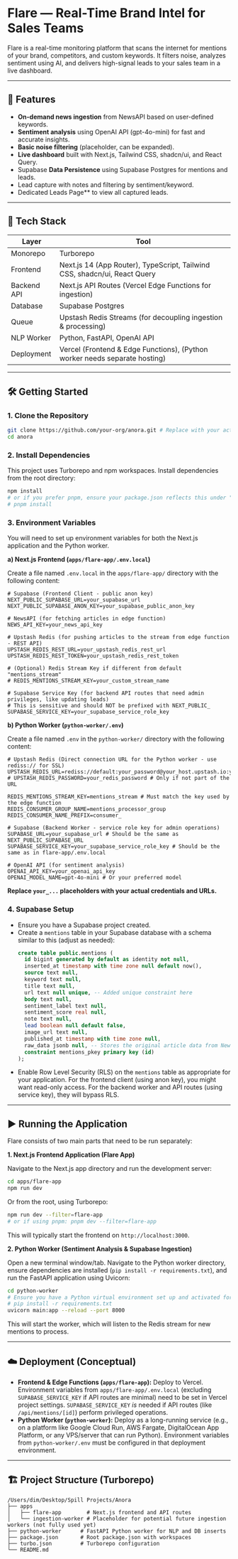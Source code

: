 # Flare — Real-Time Brand Intel for Sales Teams

Flare is a real-time monitoring platform that scans the internet for mentions of your brand, competitors, and custom keywords. It filters noise, analyzes sentiment using AI, and delivers high-signal leads to your sales team in a live dashboard.

---

## 🚀 Features

- **On-demand news ingestion** from NewsAPI based on user-defined keywords.
- **Sentiment analysis** using OpenAI API (gpt-4o-mini) for fast and accurate insights.
- **Basic noise filtering** (placeholder, can be expanded).
- **Live dashboard** built with Next.js, Tailwind CSS, shadcn/ui, and React Query.
- Supabase **Data Persistence** using Supabase Postgres for mentions and leads.
- Lead capture with notes and filtering by sentiment/keyword.
- Dedicated Leads Page** to view all captured leads.

---

## 🧱 Tech Stack

| Layer         | Tool                                                       |
|---------------|------------------------------------------------------------|
| Monorepo      | Turborepo                                                  |
| Frontend      | Next.js 14 (App Router), TypeScript, Tailwind CSS, shadcn/ui, React Query |
| Backend API   | Next.js API Routes (Vercel Edge Functions for ingestion)     |
| Database      | Supabase Postgres                                          |
| Queue         | Upstash Redis Streams (for decoupling ingestion & processing) |
| NLP Worker    | Python, FastAPI, OpenAI API                                |
| Deployment    | Vercel (Frontend & Edge Functions), (Python worker needs separate hosting) |

---

## 🛠️ Getting Started

### 1. Clone the Repository

```bash
git clone https://github.com/your-org/anora.git # Replace with your actual repo URL
cd anora
```

### 2. Install Dependencies

This project uses Turborepo and npm workspaces. Install dependencies from the root directory:

```bash
npm install 
# or if you prefer pnpm, ensure your package.json reflects this under "packageManager"
# pnpm install 
```

### 3. Environment Variables

You will need to set up environment variables for both the Next.js application and the Python worker.

**a) Next.js Frontend (`apps/flare-app/.env.local`)**

Create a file named `.env.local` in the `apps/flare-app/` directory with the following content:

```env
# Supabase (Frontend Client - public anon key)
NEXT_PUBLIC_SUPABASE_URL=your_supabase_url
NEXT_PUBLIC_SUPABASE_ANON_KEY=your_supabase_public_anon_key

# NewsAPI (for fetching articles in edge function)
NEWS_API_KEY=your_news_api_key

# Upstash Redis (for pushing articles to the stream from edge function - REST API)
UPSTASH_REDIS_REST_URL=your_upstash_redis_rest_url
UPSTASH_REDIS_REST_TOKEN=your_upstash_redis_rest_token

# (Optional) Redis Stream Key if different from default "mentions_stream"
# REDIS_MENTIONS_STREAM_KEY=your_custom_stream_name 

# Supabase Service Key (for backend API routes that need admin privileges, like updating leads)
# This is sensitive and should NOT be prefixed with NEXT_PUBLIC_
SUPABASE_SERVICE_KEY=your_supabase_service_role_key 
```

**b) Python Worker (`python-worker/.env`)**

Create a file named `.env` in the `python-worker/` directory with the following content:

```env
# Upstash Redis (Direct connection URL for the Python worker - use rediss:// for SSL)
UPSTASH_REDIS_URL=rediss://default:your_password@your_host.upstash.io:your_port
# UPSTASH_REDIS_PASSWORD=your_redis_password # Only if not part of the URL

REDIS_MENTIONS_STREAM_KEY=mentions_stream # Must match the key used by the edge function
REDIS_CONSUMER_GROUP_NAME=mentions_processor_group
REDIS_CONSUMER_NAME_PREFIX=consumer_

# Supabase (Backend Worker - service role key for admin operations)
SUPABASE_URL=your_supabase_url # Should be the same as NEXT_PUBLIC_SUPABASE_URL
SUPABASE_SERVICE_KEY=your_supabase_service_role_key # Should be the same as in flare-app/.env.local

# OpenAI API (for sentiment analysis)
OPENAI_API_KEY=your_openai_api_key
OPENAI_MODEL_NAME=gpt-4o-mini # Or your preferred model
```

**Replace `your_...` placeholders with your actual credentials and URLs.**

### 4. Supabase Setup

- Ensure you have a Supabase project created.
- Create a `mentions` table in your Supabase database with a schema similar to this (adjust as needed):
  ```sql
  create table public.mentions (
    id bigint generated by default as identity not null,
    inserted_at timestamp with time zone null default now(),
    source text null,
    keyword text null,
    title text null,
    url text null unique, -- Added unique constraint here
    body text null,
    sentiment_label text null,
    sentiment_score real null,
    note text null,
    lead boolean null default false,
    image_url text null,
    published_at timestamp with time zone null,
    raw_data jsonb null, -- Stores the original article data from NewsAPI
    constraint mentions_pkey primary key (id)
  );
  ```
- Enable Row Level Security (RLS) on the `mentions` table as appropriate for your application. For the frontend client (using anon key), you might want read-only access. For the backend worker and API routes (using service key), they will bypass RLS.

---

## ▶️ Running the Application

Flare consists of two main parts that need to be run separately:

**1. Next.js Frontend Application (Flare App)**

Navigate to the Next.js app directory and run the development server:

```bash
cd apps/flare-app
npm run dev
```
Or from the root, using Turborepo:
```bash
npm run dev --filter=flare-app
# or if using pnpm: pnpm dev --filter=flare-app
```
This will typically start the frontend on `http://localhost:3000`.

**2. Python Worker (Sentiment Analysis & Supabase Ingestion)**

Open a new terminal window/tab. Navigate to the Python worker directory, ensure dependencies are installed (`pip install -r requirements.txt`), and run the FastAPI application using Uvicorn:

```bash
cd python-worker
# Ensure you have a Python virtual environment set up and activated for this worker for best results.
# pip install -r requirements.txt
uvicorn main:app --reload --port 8000
```
This will start the worker, which will listen to the Redis stream for new mentions to process.

---

## ☁️ Deployment (Conceptual)

-   **Frontend & Edge Functions (`apps/flare-app`):** Deploy to Vercel. Environment variables from `apps/flare-app/.env.local` (excluding `SUPABASE_SERVICE_KEY` if API routes are minimal) need to be set in Vercel project settings. `SUPABASE_SERVICE_KEY` *is* needed if API routes (like `/api/mentions/[id]`) perform privileged operations.
-   **Python Worker (`python-worker`):** Deploy as a long-running service (e.g., on a platform like Google Cloud Run, AWS Fargate, DigitalOcean App Platform, or any VPS/server that can run Python). Environment variables from `python-worker/.env` must be configured in that deployment environment.

---

## 🏗️ Project Structure (Turborepo)

```
/Users/dim/Desktop/Spill Projects/Anora 
├── apps
│   ├── flare-app        # Next.js frontend and API routes
│   └── ingestion-worker # Placeholder for potential future ingestion workers (not fully used yet)
├── python-worker      # FastAPI Python worker for NLP and DB inserts
├── package.json       # Root package.json with workspaces
├── turbo.json         # Turborepo configuration
└── README.md
```
